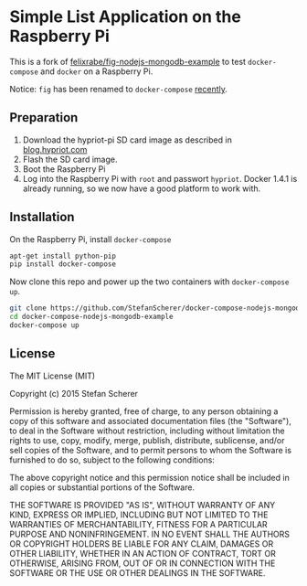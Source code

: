 # Simple List Application on the Raspberry Pi

This is a fork of [felixrabe/fig-nodejs-mongodb-example](https://github.com/felixrabe/fig-nodejs-mongodb-example) to test `docker-compose` and `docker` on a Raspberry Pi.

Notice: `fig` has been renamed to `docker-compose` [recently](https://github.com/docker/compose/releases).

## Preparation

1. Download the hypriot-pi SD card image as described in [blog.hypriot.com](http://blog.hypriot.com/kick-ass-raspberry-pi-2-having-a-forbidden-love-affair-with-docker-1-dot-4-1)
2. Flash the SD card image.
3. Boot the Raspberry Pi
4. Log into the Raspberry Pi with `root` and passwort `hypriot`. Docker 1.4.1 is already running, so we now have a good platform to work with.

## Installation

On the Raspberry Pi, install `docker-compose`

```bash
apt-get install python-pip
pip install docker-compose
```

Now clone this repo and power up the two containers with `docker-compose up`.

```bash
git clone https://github.com/StefanScherer/docker-compose-nodejs-mongodb-example.git
cd docker-compose-nodejs-mongodb-example
docker-compose up
```


License
-------

The MIT License (MIT)

Copyright (c) 2015 Stefan Scherer

Permission is hereby granted, free of charge, to any person obtaining a copy
of this software and associated documentation files (the "Software"), to deal
in the Software without restriction, including without limitation the rights
to use, copy, modify, merge, publish, distribute, sublicense, and/or sell
copies of the Software, and to permit persons to whom the Software is
furnished to do so, subject to the following conditions:

The above copyright notice and this permission notice shall be included in
all copies or substantial portions of the Software.

THE SOFTWARE IS PROVIDED "AS IS", WITHOUT WARRANTY OF ANY KIND, EXPRESS OR
IMPLIED, INCLUDING BUT NOT LIMITED TO THE WARRANTIES OF MERCHANTABILITY,
FITNESS FOR A PARTICULAR PURPOSE AND NONINFRINGEMENT. IN NO EVENT SHALL THE
AUTHORS OR COPYRIGHT HOLDERS BE LIABLE FOR ANY CLAIM, DAMAGES OR OTHER
LIABILITY, WHETHER IN AN ACTION OF CONTRACT, TORT OR OTHERWISE, ARISING FROM,
OUT OF OR IN CONNECTION WITH THE SOFTWARE OR THE USE OR OTHER DEALINGS IN
THE SOFTWARE.
